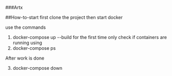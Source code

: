 ###Artx

##How-to-start
first clone the project 
then start docker

use the commands
1. docker-compose up --build for the first time only
check if containers are running using 
2. docker-compose ps

After work is done

3. docker-compose down


